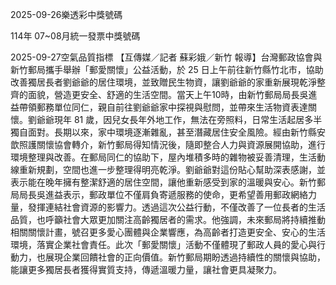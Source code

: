 
2025-09-26樂透彩中獎號碼

                                
114年 07~08月統一發票中獎號碼
                             
2025-09-27空氣品質指標
                              【互傳媒／記者 蘇彩娥／新竹 報導】台灣郵政協會與新竹郵局攜手舉辦「郵愛關懷」公益活動，於 25 日上午前往新竹縣竹北市，協助改善獨居長者劉爺爺的居住環境，並致贈民生物資，讓劉爺爺的家重新展現乾淨整齊的面貌，營造更安全、舒適的生活空間。當天上午10時，由新竹郵局局長吳進益帶領郵務單位同仁，親自前往劉爺爺家中探視與慰問，並帶來生活物資表達關懷。劉爺爺現年 81 歲，因兒女長年外地工作，無法在旁照料，日常生活起居多半獨自面對。長期以來，家中環境逐漸雜亂，甚至潛藏居住安全風險。經由新竹縣安歆照護關懷協會轉介，新竹郵局得知情況後，隨即整合人力與資源展開協助，進行環境整理與改善。在郵局同仁的協助下，屋內堆積多時的雜物被妥善清理，生活動線重新規劃，空間也進一步整理得明亮乾淨。劉爺爺對這份貼心幫助深表感謝，並表示能在晚年擁有整潔舒適的居住空間，讓他重新感受到家的溫暖與安心。新竹郵局局長吳進益表示，郵政單位不僅肩負寄遞服務的使命，更希望善用郵政網絡力量，發揮連結社會資源的影響力。透過這次公益行動，不僅改善了一位長者的生活品質，也呼籲社會大眾更加關注高齡獨居者的需求。他強調，未來郵局將持續推動相關關懷計畫，號召更多愛心團體與企業響應，為高齡者打造更安全、安心的生活環境，落實企業社會責任。此次「郵愛關懷」活動不僅體現了郵政人員的愛心與行動力，也展現企業回饋社會的正向價值。新竹郵局期盼透過持續性的關懷與協助，能讓更多獨居長者獲得實質支持，傳遞溫暖力量，讓社會更具凝聚力。
